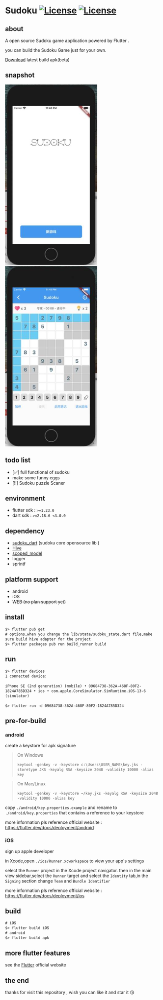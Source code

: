 # Sudoku  [![License](https://img.shields.io/badge/License-Anti%20996-blue.svg)](https://github.com/996icu/996.ICU/blob/master/LICENSE) [![License](https://img.shields.io/badge/License-Apache%202.0-blue.svg)](https://opensource.org/licenses/Apache-2.0)

## about

A open source Sudoku game application powered by Flutter .

you can build the Sudoku Game just  for your own.

[Download](https://github-production-release-asset-2e65be.s3.amazonaws.com/291502708/946fed00-eb22-11ea-9f3b-e65b96746ed7?X-Amz-Algorithm=AWS4-HMAC-SHA256&X-Amz-Credential=AKIAIWNJYAX4CSVEH53A%2F20200830%2Fus-east-1%2Fs3%2Faws4_request&X-Amz-Date=20200830T164712Z&X-Amz-Expires=300&X-Amz-Signature=8e3ec35a5237694414a4de94836a2480a439fe2249b8c895447e4e9e7a188a42&X-Amz-SignedHeaders=host&actor_id=1745525&key_id=0&repo_id=291502708&response-content-disposition=attachment%3B%20filename%3Dapp-release.apk&response-content-type=application%2Fvnd.android.package-archive) latest build apk(beta)

## snapshot

![Bootstrap](./document/img/Jietu20200830-234059_jpg.jpg)![Game](./document/img/Jietu20200830-234139_jpg.jpg)

## todo list
- [:white_check_mark:]  full functional of sudoku
- make some funny eggs
- [:bangbang:] Sudoku puzzle Scaner


## environment
- flutter sdk : `>=1.23.0`
- dart sdk : `>=2.18.6 <3.0.0`

## dependency
- [sudoku_dart](https://github.com/forfuns/sudoku-dart) (sudoku core opensource  lib  )
- [Hive](https://github.com/hivedb/hive)
- [scoped_model](https://github.com/brianegan/scoped_model)
- logger 
- sprintf

## platform support
- android
- iOS
- ~~WEB (no plan support yet)~~

## install
```shell
$> flutter pub get
# options,when you change the lib/state/sudoku_state.dart file,make sure build hive adapter for the project
$> flutter packages pub run build_runner build
```

## run
```shell
$> flutter devices
1 connected device:

iPhone SE (2nd generation) (mobile) • 09684738-362A-468F-80F2-1824A785D324 • ios • com.apple.CoreSimulator.SimRuntime.iOS-13-6 (simulator)

$> flutter run -d 09684738-362A-468F-80F2-1824A785D324
```

## pre-for-build
### android
create a keystore for apk signature

> On Windows
>
> ```shell
> keytool -genkey -v -keystore c:\Users\USER_NAME\key.jks -storetype JKS -keyalg RSA -keysize 2048 -validity 10000 -alias key
> ```
> 

> On Mac/Linux
> ```shell
> keytool -genkey -v -keystore ~/key.jks -keyalg RSA -keysize 2048 -validity 10000 -alias key
> ```

copy `./android/key.properties.example` and rename to `./android/key.properties` that contains a reference to your keystore

more information pls reference official website : https://flutter.dev/docs/deployment/android

### iOS

sign up apple developer

in Xcode,open `./ios/Runner.xcworkspace` to view your app's settings

select the `Runner` project in the Xcode project navigator. then in the main view sidebar,select the `Runner` target and select the `Identity` tab,in the `Signing` section change `Team` and `Bundle Identifier`

more information pls reference official website : https://flutter.dev/docs/deployment/ios

## build
```shell
# iOS
$> flutter build iOS
# android
$> flutter build apk
```

## more flutter features
see the [Flutter](https://flutter.dev/) official website

## the end

thanks for visit this repository , wish you can like it and star it :kissing_heart:

